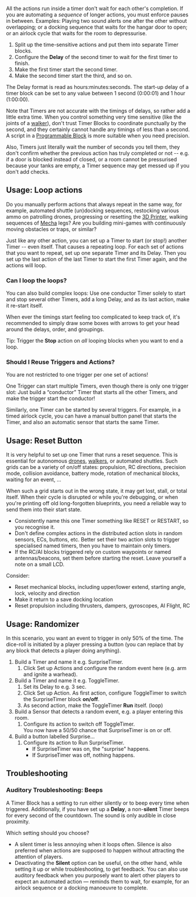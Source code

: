 
All the actions run inside a timer don't wait for each other's completion. If you are automating a _sequence_ of longer actions, you must enforce pauses in between. Examples: Playing two sound alerts one after the other without overlapping; or a docking sequence that waits for the hangar door to open; or an airlock cycle that waits for the room to depressurise.

1.  Split up the time-sensitive actions and put them into separate Timer blocks.
2.  Configure the **Delay** of the second timer to wait for the first timer to finish.
3.  Make the first timer start the second timer.
4.  Make the second timer start the third, and so on.

The Delay format is read as hours:minutes:seconds. The start-up delay of a timer block can be set to any value between 1 second (0:00:01) and 1 hour (1:00:00).

Note that Timers are not accurate with the timings of delays, so rather add a little extra time. When you control something very time sensitive (like the joints of a [walker](https://spaceengineers.wiki.gg/wiki/Walker "Walker")), don't trust Timer Blocks to coordinate punctually by the second, and they certainly cannot handle any timings of less than a second. A script in a [Programmable Block](https://spaceengineers.wiki.gg/wiki/Programmable_Block "Programmable Block") is more suitable when you need precision.

Also, Timers just literally wait the number of seconds you tell them, they don't confirm whether the previous action has truly completed or not -- e.g. if a door is blocked instead of closed, or a room cannot be pressurised because your tanks are empty, a Timer sequence may get messed up if you don't add checks.

## Usage: Loop actions

Do you manually perform actions that always repeat in the same way, for example, automated shuttle (un)docking sequences, restocking various ammo on patrolling drones, progressing or resetting the [3D Printer](https://spaceengineers.wiki.gg/wiki/3D_Printer "3D Printer"), walking sequences of [Mecha](https://spaceengineers.wiki.gg/wiki/Walker "Walker") legs? Are you building mini-games with continuously moving obstacles or traps, or similar?

Just like any other action, you can set up a Timer to start (or stop!) another Timer -- even itself. That causes a repeating loop. For each set of actions that you want to repeat, set up one separate Timer and its Delay. Then you set up the last action of the last Timer to start the first Timer again, and the actions will loop.

### Can I loop the loops?

You can also build complex loops: Use one conductor Timer solely to start and stop several other Timers, add a long Delay, and as its last action, make it re-start itself.

When ever the timings start feeling too complicated to keep track of, it's recommended to simply draw some boxes with arrows to get your head around the delays, order, and groupings.

Tip: Trigger the **Stop** action on _all_ looping blocks when you want to end a loop.

### Should I Reuse Triggers and Actions?

You are not restricted to one trigger per one set of actions!

One Trigger can start multiple Timers, even though there is only one trigger slot: Just build a “conductor” Timer that starts all the other Timers, and make the trigger start the conductor!

Similarly, one Timer can be started by several triggers. For example, in a timed airlock cycle, you can have a manual button panel that starts the Timer, and also an automatic sensor that starts the same Timer.

## Usage: Reset Button

It is very helpful to set up one Timer that runs a reset sequence. This is essential for autonomous [drones](https://spaceengineers.wiki.gg/wiki/Drone "Drone"), [walkers](https://spaceengineers.wiki.gg/wiki/Walker "Walker"), or automated shuttles. Such grids can be a variety of on/off states: propulsion, RC directions, precision mode, collision avoidance, battery mode, rotation of mechanical blocks, waiting for an event, ...

When such a grid starts out in the wrong state, it may get lost, stall, or total itself. When their cycle is disrupted or while you're debugging, or when you're printing off old long-forgotten blueprints, you need a reliable way to send them into their start state.

*   Consistently name this one Timer something like RESET or RESTART, so you recognise it.
*   Don't define complex actions in the distributed action slots in random sensors, ECs, buttons, etc. Better set their two action slots to trigger specialised named timers, then you have to maintain only timers.
*   If the RC/AI blocks triggered rely on custom waypoints or named antennas/beacons, set them before starting the reset. Leave yourself a note on a small LCD.

Consider:

*   Reset mechanical blocks, including upper/lower extend, starting angle, lock, velocity and direction
*   Make it return to a save docking location
*   Reset propulsion including thrusters, dampers, gyroscopes, AI Flight, RC

## Usage: Randomizer

In this scenario, you want an event to trigger in only 50% of the time. The dice-roll is initiated by a player pressing a button (you can replace that by any block that detects a player doing anything).

1.  Build a Timer and name it e.g. SurpriseTimer.
    1.  Click Set up Actions and configure the random event here (e.g. arm and ignite a warhead).
2.  Build a Timer and name it e.g. ToggleTimer.
    1.  Set its Delay to e.g. 3 sec.
    2.  Click Set up Action. As first action, configure ToggleTimer to switch the SurpriseTimer block **on/off**.
    3.  As second action, make the ToggleTimer **Run** itself. (loop)
3.  Build a Sensor that detects a random event, e.g. a player entering this room.
    1.  Configure its action to switch off ToggleTimer.  
        You now have a 50/50 chance that SurpriseTimer is on or off.
4.  Build a button labelled Surprise...
    1.  Configure its action to Run SurpriseTimer.
        *   If SurpriseTimer was on, the "surprise" happens.
        *   If SurpriseTimer was off, nothing happens.

## Troubleshooting

### Auditory Troubleshooting: Beeps

A Timer Block has a setting to run either silently or to beep every time when triggered. Additionally, if you have set up a **Delay**, a non-**silent** Timer beeps for every second of the countdown. The sound is only audible in close proximity.

Which setting should you choose?

*   A silent timer is less annoying when it loops often. Silence is also preferred when actions are supposed to happen without attracting the attention of players.
*   Deactivating the **Silent** option can be useful, on the other hand, while setting it up or while troubleshooting, to get feedback. You can also use auditory feedback when you purposely want to alert other players to expect an automated action — reminds them to wait, for example, for an airlock sequence or a docking manoeuvre to complete.
